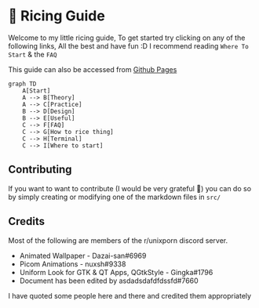 # 🍱 Ricing Guide
Welcome to my little ricing guide, To get started try clicking on any of the following links, All the best and have fun :D
I recommend reading `Where To Start` & the `FAQ`

This guide can also be accessed from [Github Pages](https://nes.is-a.dev/ricing-guide)

```mermaid
graph TD
    A[Start]
    A --> B[Theory]
    A --> C[Practice]
    B --> D[Design]
    B --> E[Useful]
    C --> F[FAQ]
    C --> G[How to rice thing]
    C --> H[Terminal]
    C --> I[Where to start]
```

## Contributing
If you want to want to contribute (I would be very grateful 🥺) you can do so by simply creating or modifying one of the markdown files in `src/`

## Credits
Most of the following are members of the r/unixporn discord server.

- Animated Wallpaper - Dazai-san#6969
- Picom Animations - nuxsh#9338
- Uniform Look for GTK & QT Apps, QGtkStyle - Gingka#1796 
- Document has been edited by asdadsdafdfdssfd#7660

I have quoted some people here and there and credited them appropriately

